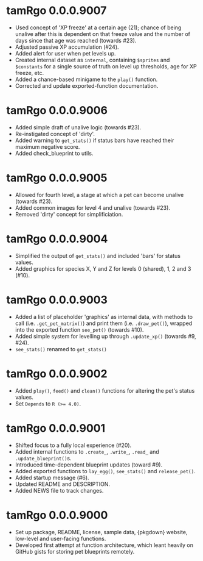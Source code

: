 # tamRgo 0.0.0.9007

* Used concept of 'XP freeze' at a certain age (21); chance of being unalive after this is dependent on that freeze value and the number of days since that age was reached (towards #23).
* Adjusted passive XP accumulation (#24).
* Added alert for user when pet levels up.
* Created internal dataset as `internal`, containing `$sprites` and `$constants` for a single source of truth on level up thresholds, age for XP freeze, etc.
* Added a chance-based minigame to the `play()` function.
* Corrected and update exported-function documentation.

# tamRgo 0.0.0.9006

* Added simple draft of unalive logic (towards #23).
* Re-instigated concept of 'dirty'.
* Added warning to `get_stats()` if status bars have reached their maximum negative score.
* Added check_blueprint to utils.

# tamRgo 0.0.0.9005

* Allowed for fourth level, a stage at which a pet can become unalive (towards #23).
* Added common images for level 4 and unalive (towards #23).
* Removed 'dirty' concept for simplificiation.

# tamRgo 0.0.0.9004

* Simplified the output of `get_stats()` and included 'bars' for status values.
* Added graphics for species X, Y and Z for levels 0 (shared), 1, 2 and 3 (#10).

# tamRgo 0.0.0.9003

* Added a list of placeholder 'graphics' as internal data, with methods to call (i.e. `.get_pet_matrix()`) and print them (i.e. `.draw_pet()`), wrapped into the exported function `see_pet()` (towards #10).
* Added simple system for levelling up through `.update_xp()` (towards #9, #24).
* `see_stats()` renamed to `get_stats()`

# tamRgo 0.0.0.9002

* Added `play()`, `feed()` and `clean()` functions for altering the pet's status values.
* Set `Depends` to `R (>= 4.0)`.

# tamRgo 0.0.0.9001

* Shifted focus to a fully local experience (#20).
* Added internal functions to `.create_`, `.write_`, `.read_` and `.update_blueprint()`s.
* Introduced time-dependent blueprint updates (toward #9).
* Added exported functions to `lay_egg()`, `see_stats()` and `release_pet()`.
* Added startup message (#6).
* Updated README and DESCRIPTION.
* Added NEWS file to track changes.

# tamRgo 0.0.0.9000

* Set up package, README, license, sample data, {pkgdown} website, low-level and user-facing functions.
* Developed first attempt at function architecture, which leant heavily on GitHub gists for storing pet blueprints remotely.
